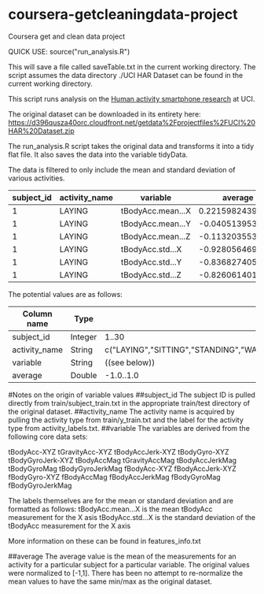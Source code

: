 coursera-getcleaningdata-project
================================

Coursera get and clean data project

QUICK USE:
source("run_analysis.R")

This will save a file called saveTable.txt in the current working directory.
The script assumes the data directory ./UCI HAR Dataset  can be found in the current working directory.

This script runs analysis on the [Human activity smartphone research](http://archive.ics.uci.edu/ml/datasets/Human+Activity+Recognition+Using+Smartphones ) at UCI.

The original dataset can be downloaded in its entirety here: https://d396qusza40orc.cloudfront.net/getdata%2Fprojectfiles%2FUCI%20HAR%20Dataset.zip

The run_analysis.R script takes the original data and transforms it into a tidy flat file. It also saves the data into the variable tidyData.

The data is filtered to only include the mean and standard deviation of various activities.

subject_id|activity_name|variable|average
----------|-------------|--------|-------
1|LAYING|tBodyAcc.mean...X|0.22159824394
1|LAYING|tBodyAcc.mean...Y|-0.0405139534294
1|LAYING|tBodyAcc.mean...Z|-0.11320355358
1|LAYING|tBodyAcc.std...X|-0.9280564692
1|LAYING|tBodyAcc.std...Y|-0.83682740562
1|LAYING|tBodyAcc.std...Z|-0.826061401628

The potential values are as follows:

Column name|Type|Potential Values
-----------|----|----------------
subject_id|Integer|1..30
activity_name|String|c("LAYING","SITTING","STANDING","WALKING","WALKING_DOWNSTAIRS","WALKING_UPSTAIRS")
variable|String| ((see below))
average|Double| -1.0..1.0


#Notes on the origin of variable values
##subject_id
The subject ID is pulled directly from train/subject_train.txt in the appropriate train/test directory of the original dataset.
##activity_name
The activity name is acquired by pulling the activity type from train/y_train.txt and the label for the activity type from activity_labels.txt.
##variable
The variables are derived from the following core data sets:

tBodyAcc-XYZ
tGravityAcc-XYZ
tBodyAccJerk-XYZ
tBodyGyro-XYZ
tBodyGyroJerk-XYZ
tBodyAccMag
tGravityAccMag
tBodyAccJerkMag
tBodyGyroMag
tBodyGyroJerkMag
fBodyAcc-XYZ
fBodyAccJerk-XYZ
fBodyGyro-XYZ
fBodyAccMag
fBodyAccJerkMag
fBodyGyroMag
fBodyGyroJerkMag

The labels themselves are for the mean or standard deviation and are formatted as follows:
tBodyAcc.mean...X is the mean tBodyAcc measurement for the X asis
tBodyAcc.std...X is the standard deviation of the tBodyAcc measurement for the X axis

More information on these can be found in features_info.txt

##average
The average value is the mean of the measurements for an activity for a particular subject for a particular variable. The original values were normalized to [-1,1]. There has been no attempt to re-normalize the mean values to have the same min/max as the original dataset.
